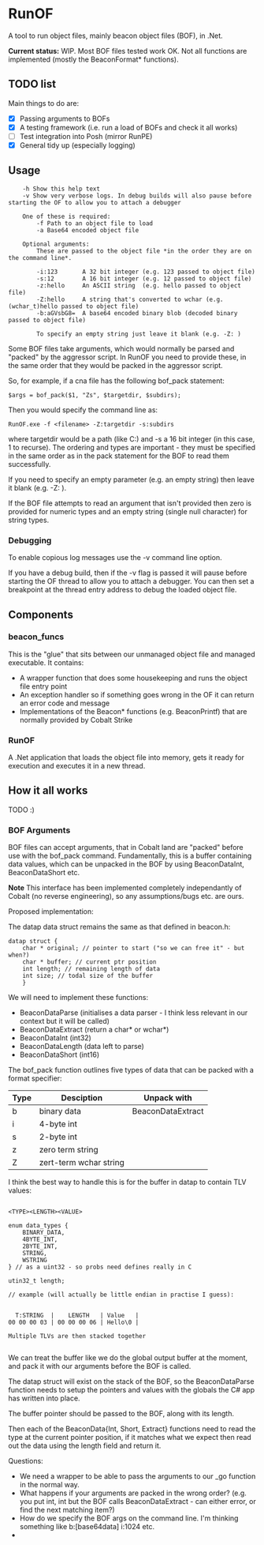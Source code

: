 # RunOF

A tool to run object files, mainly beacon object files (BOF), in .Net.

**Current status:** WIP. Most BOF files tested work OK. Not all functions are implemented (mostly the BeaconFormat* functions).

## TODO list

Main things to do are:

 - [x] Passing arguments to BOFs
 - [x] A testing framework (i.e. run a load of BOFs and check it all works)
 - [ ] Test integration into Posh (mirror RunPE)
 - [x] General tidy up (especially logging)

## Usage

```
    -h Show this help text
    -v Show very verbose logs. In debug builds will also pause before starting the OF to allow you to attach a debugger

    One of these is required:
        -f Path to an object file to load
        -a Base64 encoded object file

    Optional arguments:
        These are passed to the object file *in the order they are on the command line*.

        -i:123       A 32 bit integer (e.g. 123 passed to object file)
        -s:12        A 16 bit integer (e.g. 12 passed to object file)
        -z:hello     An ASCII string  (e.g. hello passed to object file)
        -Z:hello     A string that's converted to wchar (e.g. (wchar_t)hello passed to object file)
        -b:aGVsbG8=  A base64 encoded binary blob (decoded binary passed to object file)

        To specify an empty string just leave it blank (e.g. -Z: )
```

Some BOF files take arguments, which would normally be parsed and "packed" by the aggressor script. In RunOF you need to provide these, in the same order that they would be packed in the aggressor script. 

So, for example, if a cna file has the following bof_pack statement:

```
$args = bof_pack($1, "Zs", $targetdir, $subdirs);
```

Then you would specify the command line as:

```
RunOF.exe -f <filename> -Z:targetdir -s:subdirs
```

where targetdir would be a path (like C:\) and -s a 16 bit integer (in this case, 1 to recurse). The ordering and types are important - they must be specified in the same order as in the pack statement for the BOF to read them successfully. 

If you need to specify an empty parameter (e.g. an empty string) then leave it blank (e.g. -Z: ). 

If the BOF file attempts to read an argument that isn't provided then zero is provided for numeric types and an empty string (single null character) for string types. 


### Debugging

To enable copious log messages use the -v command line option. 

If you have a debug build, then if the -v flag is passed it will pause before starting the OF thread to allow you to attach a debugger. You can then set a breakpoint at the thread entry address to debug the loaded object file. 

## Components

### beacon_funcs

This is the "glue" that sits between our unmanaged object file and managed executable. It contains:
 - A wrapper function that does some housekeeping and runs the object file entry point
 - An exception handler so if something goes wrong in the OF it can return an error code and message
 - Implementations of the Beacon* functions (e.g. BeaconPrintf) that are normally provided by Cobalt Strike


### RunOF

A .Net application that loads the object file into memory, gets it ready for execution and executes it in a new thread.

## How it all works

TODO :)
### BOF Arguments

BOF files can accept arguments, that in Cobalt land are "packed" before use with the bof_pack command. Fundamentally, this is a buffer containing data values, which can be unpacked in the BOF by using BeaconDataInt, BeaconDataShort etc.

**Note** This interface has been implemented completely independantly of Cobalt (no reverse engineering), so any assumptions/bugs etc. are ours.


Proposed implementation:

The datap data struct remains the same as that defined in beacon.h:
```
datap struct {
	char * original; // pointer to start ("so we can free it" - but when?)
	char * buffer; // current ptr position
	int length; // remaining length of data
	int size; // todal size of the buffer
	}
```

We will need to implement these functions:

 - BeaconDataParse (initialises a data parser - I think less relevant in our context but it will be called)
 - BeaconDataExtract (return a char* or wchar*)
 - BeaconDataInt (int32)
 - BeaconDataLength (data left to parse)
 - BeaconDataShort (int16)


The bof_pack function outlines five types of data that can be packed with a format specifier:

| Type| Desciption             | Unpack with       |
|-----|------------------------|-------------------|
|  b  | binary data            | BeaconDataExtract |
|  i  |     4-byte int         |                   |
|  s  |     2-byte int         |                   |
|  z  |     zero term string   |                   |
|  Z  | zert-term wchar string |                   |


I think the best way to handle this is for the buffer in datap to contain TLV values:

```

<TYPE><LENGTH><VALUE>

enum data_types {
    BINARY_DATA,
    4BYTE_INT,
    2BYTE_INT,
    STRING,
    WSTRING
} // as a uint32 - so probs need defines really in C

utin32_t length; 

// example (will actually be little endian in practise I guess):


  T:STRING  |    LENGTH   | Value   |
00 00 00 03 | 00 00 00 06 | Hello\0 | 

Multiple TLVs are then stacked together


```

We can treat the buffer like we do the global output buffer at the moment, and pack it with our arguments before the BOF is called. 

The datap struct will exist on the stack of the BOF, so the BeaconDataParse function needs to setup the pointers and values with the globals the C# app has written into place. 

The buffer pointer should be passed to the BOF, along with its length. 

Then each of the BeaconData{Int, Short, Extract} functions need to read the type at the current pointer position, if it matches what we expect then read out the data using the length field and return it. 




Questions: 

 - We need a wrapper to be able to pass the arguments to our _go function in the normal way.
 - What happens if your arguments are packed in the wrong order? (e.g. you put int, int but the BOF calls BeaconDataExtract - can either error, or find the next matching item?)
 - How do we specify the BOF args on the command line. I'm thinking something like b:[base64data] i:1024 etc.
 - 
